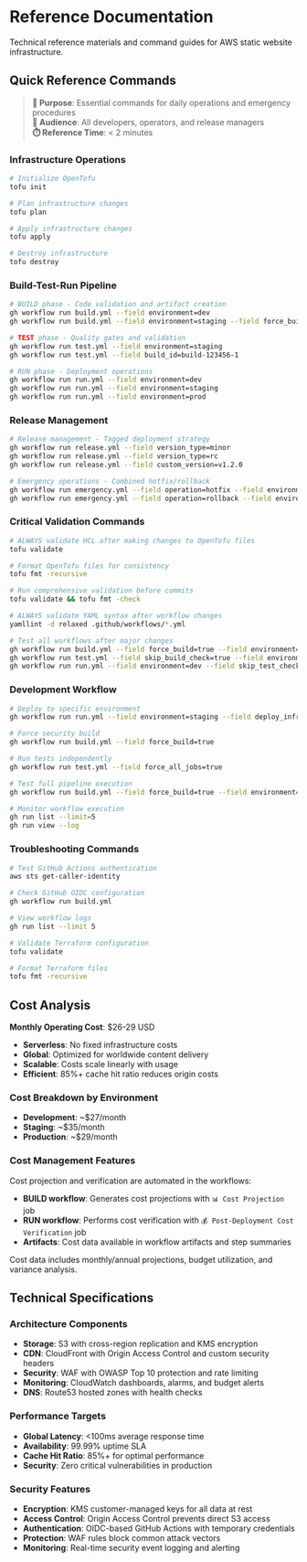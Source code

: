 # Reference Documentation

Technical reference materials and command guides for AWS static website infrastructure.

## Quick Reference Commands

> **🎯 Purpose**: Essential commands for daily operations and emergency procedures  
> **👥 Audience**: All developers, operators, and release managers  
> **⏱️ Reference Time**: < 2 minutes

### Infrastructure Operations

```bash
# Initialize OpenTofu
tofu init

# Plan infrastructure changes
tofu plan

# Apply infrastructure changes
tofu apply

# Destroy infrastructure
tofu destroy
```

### Build-Test-Run Pipeline

```bash
# BUILD phase - Code validation and artifact creation
gh workflow run build.yml --field environment=dev
gh workflow run build.yml --field environment=staging --field force_build=true

# TEST phase - Quality gates and validation  
gh workflow run test.yml --field environment=staging
gh workflow run test.yml --field build_id=build-123456-1

# RUN phase - Deployment operations
gh workflow run run.yml --field environment=dev
gh workflow run run.yml --field environment=staging
gh workflow run run.yml --field environment=prod
```

### Release Management

```bash
# Release management - Tagged deployment strategy
gh workflow run release.yml --field version_type=minor
gh workflow run release.yml --field version_type=rc
gh workflow run release.yml --field custom_version=v1.2.0

# Emergency operations - Combined hotfix/rollback
gh workflow run emergency.yml --field operation=hotfix --field environment=prod --field reason="Critical security fix"
gh workflow run emergency.yml --field operation=rollback --field environment=prod --field reason="Performance regression" --field rollback_method=last_known_good
```

### Critical Validation Commands

```bash
# ALWAYS validate HCL after making changes to OpenTofu files
tofu validate

# Format OpenTofu files for consistency
tofu fmt -recursive

# Run comprehensive validation before commits
tofu validate && tofu fmt -check

# ALWAYS validate YAML syntax after workflow changes
yamllint -d relaxed .github/workflows/*.yml

# Test all workflows after major changes
gh workflow run build.yml --field force_build=true --field environment=dev
gh workflow run test.yml --field skip_build_check=true --field environment=dev  
gh workflow run run.yml --field environment=dev --field skip_test_check=true --field deploy_infrastructure=true --field deploy_website=true
```

### Development Workflow

```bash
# Deploy to specific environment
gh workflow run run.yml --field environment=staging --field deploy_infrastructure=true

# Force security build
gh workflow run build.yml --field force_build=true

# Run tests independently
gh workflow run test.yml --field force_all_jobs=true

# Test full pipeline execution
gh workflow run build.yml --field force_build=true --field environment=dev

# Monitor workflow execution
gh run list --limit=5
gh run view --log
```

### Troubleshooting Commands

```bash
# Test GitHub Actions authentication
aws sts get-caller-identity

# Check GitHub OIDC configuration
gh workflow run build.yml

# View workflow logs
gh run list --limit 5

# Validate Terraform configuration
tofu validate

# Format Terraform files
tofu fmt -recursive
```

## Cost Analysis

**Monthly Operating Cost**: $26-29 USD
- **Serverless**: No fixed infrastructure costs
- **Global**: Optimized for worldwide content delivery
- **Scalable**: Costs scale linearly with usage
- **Efficient**: 85%+ cache hit ratio reduces origin costs

### Cost Breakdown by Environment
- **Development**: ~$27/month
- **Staging**: ~$35/month  
- **Production**: ~$29/month

### Cost Management Features

Cost projection and verification are automated in the workflows:

- **BUILD workflow**: Generates cost projections with `📊 Cost Projection` job
- **RUN workflow**: Performs cost verification with `💰 Post-Deployment Cost Verification` job
- **Artifacts**: Cost data available in workflow artifacts and step summaries

Cost data includes monthly/annual projections, budget utilization, and variance analysis.

## Technical Specifications

### Architecture Components
- **Storage**: S3 with cross-region replication and KMS encryption
- **CDN**: CloudFront with Origin Access Control and custom security headers
- **Security**: WAF with OWASP Top 10 protection and rate limiting
- **Monitoring**: CloudWatch dashboards, alarms, and budget alerts
- **DNS**: Route53 hosted zones with health checks

### Performance Targets
- **Global Latency**: <100ms average response time
- **Availability**: 99.99% uptime SLA
- **Cache Hit Ratio**: 85%+ for optimal performance
- **Security**: Zero critical vulnerabilities in production

### Security Features
- **Encryption**: KMS customer-managed keys for all data at rest
- **Access Control**: Origin Access Control prevents direct S3 access
- **Authentication**: OIDC-based GitHub Actions with temporary credentials
- **Protection**: WAF rules block common attack vectors
- **Monitoring**: Real-time security event logging and alerting